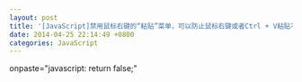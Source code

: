 ```yaml
---
layout: post
title: '[JavaScript]禁用鼠标右键的“粘贴”菜单，可以防止鼠标右键或者Ctrl + V粘贴不合法的数据'
date: 2014-04-25 22:14:49 +0800
categories: JavaScript
---
```


onpaste="javascript: return false;"